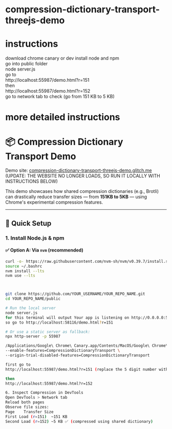 # compression-dictionary-transport-threejs-demo

# instructions
download chrome canary or dev
install node and npm <br>
go into public folder <br>
node server.js <br>
go to <br>
http://localhost:55987/demo.html?r=151 <br>
then <br>
http://localhost:55987/demo.html?r=152 <br>
go to network tab to check (go from 151 KB to 5 KB) <br>



# more detailed instructions
# 📦 Compression Dictionary Transport Demo

Demo site: [compression-dictionary-transport-threejs-demo.glitch.me](https://compression-dictionary-transport-threejs-demo.glitch.me/)
(UPDATE: THE WEBSITE NO LONGER LOADS, SO RUN IT LOCALLY WITH INSTRUCTIONS BELOW)

This demo showcases how shared compression dictionaries (e.g., Brotli) can drastically reduce transfer sizes — from **151KB to 5KB** — using Chrome's experimental compression features.

---

## 🚀 Quick Setup

### 1. Install Node.js & npm

#### ✅ Option A: Via `nvm` (recommended)
```bash
curl -o- https://raw.githubusercontent.com/nvm-sh/nvm/v0.39.7/install.sh | bash
source ~/.bashrc
nvm install --lts
nvm use --lts



git clone https://github.com/YOUR_USERNAME/YOUR_REPO_NAME.git
cd YOUR_REPO_NAME/public

# Run the local server
node server.js
for this terminal will output Your app is listening on http://0.0.0.0:58116
so go to http://localhost:58116/demo.html?r=151

# Or use a static server as fallback:
npx http-server -p 55987

/Applications/Google\ Chrome\ Canary.app/Contents/MacOS/Google\ Chrome\ Canary \
--enable-features=CompressionDictionaryTransport \
--origin-trial-disabled-features=CompressionDictionaryTransport

first go to
http://localhost:55987/demo.html?r=151 (replace the 5 digit number with what u see on terminal)

then
http://localhost:55987/demo.html?r=152

6. Inspect Compression in DevTools
Open DevTools > Network tab
Reload both pages
Observe file sizes:
Page	Transfer Size
First Load (r=151)	~151 KB
Second Load (r=152)	~5 KB ✅ (compressed using shared dictionary)


